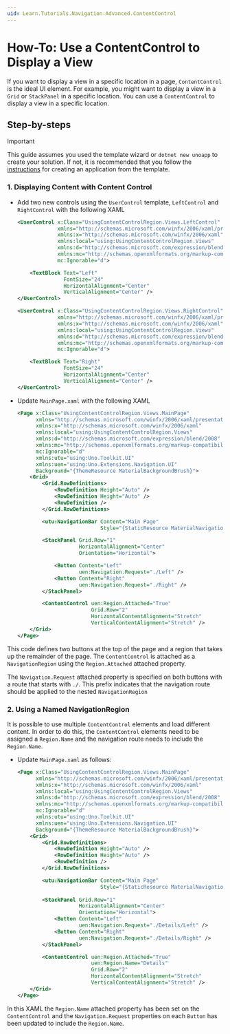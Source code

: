 ```yaml
---
uid: Learn.Tutorials.Navigation.Advanced.ContentControl
---
```

# How-To: Use a ContentControl to Display a View

If you want to display a view in a specific location in a page, `ContentControl` is the ideal UI element. For example, you might want to display a view in a `Grid` or `StackPanel` in a specific location. You can use a `ContentControl` to display a view in a specific location.

## Step-by-steps

> [!IMPORTANT]
> This guide assumes you used the template wizard or `dotnet new unoapp` to create your solution. If not, it is recommended that you follow the [instructions](xref:Overview.Extensions) for creating an application from the template.

### 1. Displaying Content with Content Control

- Add two new controls using the `UserControl` template, `LeftControl` and `RightControl` with the following XAML

    ```xml
    <UserControl x:Class="UsingContentControlRegion.Views.LeftControl"
                 xmlns="http://schemas.microsoft.com/winfx/2006/xaml/presentation"
                 xmlns:x="http://schemas.microsoft.com/winfx/2006/xaml"
                 xmlns:local="using:UsingContentControlRegion.Views"
                 xmlns:d="http://schemas.microsoft.com/expression/blend/2008"
                 xmlns:mc="http://schemas.openxmlformats.org/markup-compatibility/2006"
                 mc:Ignorable="d">

        <TextBlock Text="Left"
                   FontSize="24"
                   HorizontalAlignment="Center"
                   VerticalAlignment="Center" />
    </UserControl>

    <UserControl x:Class="UsingContentControlRegion.Views.RightControl"
                 xmlns="http://schemas.microsoft.com/winfx/2006/xaml/presentation"
                 xmlns:x="http://schemas.microsoft.com/winfx/2006/xaml"
                 xmlns:local="using:UsingContentControlRegion.Views"
                 xmlns:d="http://schemas.microsoft.com/expression/blend/2008"
                 xmlns:mc="http://schemas.openxmlformats.org/markup-compatibility/2006"
                 mc:Ignorable="d">

        <TextBlock Text="Right"
                   FontSize="24"
                   HorizontalAlignment="Center"
                   VerticalAlignment="Center" />
    </UserControl>
    ```

- Update `MainPage.xaml` with the following XAML

    ```xml
    <Page x:Class="UsingContentControlRegion.Views.MainPage"
          xmlns="http://schemas.microsoft.com/winfx/2006/xaml/presentation"
          xmlns:x="http://schemas.microsoft.com/winfx/2006/xaml"
          xmlns:local="using:UsingContentControlRegion.Views"
          xmlns:d="http://schemas.microsoft.com/expression/blend/2008"
          xmlns:mc="http://schemas.openxmlformats.org/markup-compatibility/2006"
          mc:Ignorable="d"
          xmlns:utu="using:Uno.Toolkit.UI"
          xmlns:uen="using:Uno.Extensions.Navigation.UI"
          Background="{ThemeResource MaterialBackgroundBrush}">
        <Grid>
            <Grid.RowDefinitions>
                <RowDefinition Height="Auto" />
                <RowDefinition Height="Auto" />
                <RowDefinition />
            </Grid.RowDefinitions>

            <utu:NavigationBar Content="Main Page"
                               Style="{StaticResource MaterialNavigationBarStyle}" />

            <StackPanel Grid.Row="1"
                        HorizontalAlignment="Center"
                        Orientation="Horizontal">

                <Button Content="Left"
                        uen:Navigation.Request="./Left" />
                <Button Content="Right"
                        uen:Navigation.Request="./Right" />
            </StackPanel>

            <ContentControl uen:Region.Attached="True"
                            Grid.Row="2"
                            HorizontalContentAlignment="Stretch"
                            VerticalContentAlignment="Stretch" />
        </Grid>
    </Page>
    ```

This code defines two buttons at the top of the page and a region that takes up the remainder of the page. The `ContentControl` is attached as a `NavigationRegion` using the `Region.Attached` attached property.

The `Navigation.Request` attached property is specified on both buttons with a route that starts with `./`. This prefix indicates that the navigation route should be applied to the nested `NavigationRegion`

### 2. Using a Named NavigationRegion

It is possible to use multiple `ContentControl` elements and load different content. In order to do this, the `ContentControl` elements need to be assigned a `Region.Name` and the navigation route needs to include the `Region.Name`.

- Update `MainPage.xaml` as follows:

    ```xml
    <Page x:Class="UsingContentControlRegion.Views.MainPage"
          xmlns="http://schemas.microsoft.com/winfx/2006/xaml/presentation"
          xmlns:x="http://schemas.microsoft.com/winfx/2006/xaml"
          xmlns:local="using:UsingContentControlRegion.Views"
          xmlns:d="http://schemas.microsoft.com/expression/blend/2008"
          xmlns:mc="http://schemas.openxmlformats.org/markup-compatibility/2006"
          mc:Ignorable="d"
          xmlns:utu="using:Uno.Toolkit.UI"
          xmlns:uen="using:Uno.Extensions.Navigation.UI"
          Background="{ThemeResource MaterialBackgroundBrush}">
        <Grid>
            <Grid.RowDefinitions>
                <RowDefinition Height="Auto" />
                <RowDefinition Height="Auto" />
                <RowDefinition />
            </Grid.RowDefinitions>

            <utu:NavigationBar Content="Main Page"
                               Style="{StaticResource MaterialNavigationBarStyle}" />
                
            <StackPanel Grid.Row="1"
                        HorizontalAlignment="Center"
                        Orientation="Horizontal">
                <Button Content="Left"
                        uen:Navigation.Request="./Details/Left" />
                <Button Content="Right"
                        uen:Navigation.Request="./Details/Right" />
            </StackPanel>

            <ContentControl uen:Region.Attached="True"
                            uen:Region.Name="Details"
                            Grid.Row="2"
                            HorizontalContentAlignment="Stretch"
                            VerticalContentAlignment="Stretch" />
        </Grid>
    </Page>
    ```

In this XAML the `Region.Name` attached property has been set on the `ContentControl` and the `Navigation.Request` properties on each `Button` has been updated to include the `Region.Name`.
